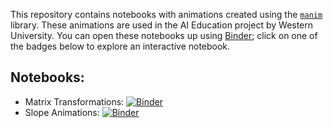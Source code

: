 This repository contains notebooks with animations created using the [`manim`](https://www.manim.community/) library. These animations are used in the AI Education project by Western University. You can open these notebooks up using [Binder](https://mybinder.readthedocs.io/en/latest/); click on one of the badges below to explore an interactive notebook.  
## Notebooks:
* Matrix Transformations: [![Binder](https://mybinder.org/badge_logo.svg)](https://mybinder.org/v2/gh/AI-Education-Western-University/manim-notebooks/HEAD?labpath=Matrix+Tranformations.ipynb)
* Slope Animations: [![Binder](https://mybinder.org/badge_logo.svg)](https://mybinder.org/v2/gh/AI-Education-Western-University/manim-notebooks/HEAD?labpath=Slope+Animations.ipynb)
